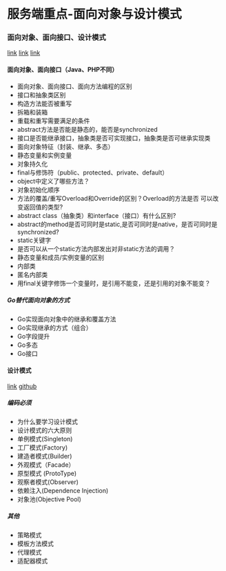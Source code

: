 # 服务端重点-面向对象与设计模式

### 面向对象、面向接口、设计模式
[link](https://blog.csdn.net/qq_42667939/article/details/108393473)
[link](https://www.cnblogs.com/xxnn/p/10875693.html)
[link](https://blog.csdn.net/weixin_43122090/article/details/105462226)

#### 面向对象、面向接口（Java、PHP不同）

- 面向对象、面向接口、面向方法编程的区别
- 接口和抽象类区别
- 构造方法能否被重写
- 拆箱和装箱
- 重载和重写需要满足的条件
- abstract方法是否能是静态的，能否是synchronized
- 接口是否能继承接口，抽象类是否可实现接口，抽象类是否可继承实现类
- 面向对象特征（封装、继承、多态）
- 静态变量和实例变量
- 对象持久化
- final与修饰符（public、protected、private、default）
- object中定义了哪些方法？
- 对象初始化顺序
- 方法的覆盖/重写Overload和Override的区别？Overload的方法是否 可以改变返回值的类型?
- abstract class（抽象类）和interface（接口）有什么区别?
- abstract的method是否可同时是static,是否可同时是native，是否可同时是synchronized?
- static关键字
- 是否可以从一个static方法内部发出对非static方法的调用？
- 静态变量和成员/实例变量的区别
- 内部类
- 匿名内部类
- 用final关键字修饰一个变量时，是引用不能变，还是引用的对象不能变？

##### Go替代面向对象的方式

- Go实现面向对象中的继承和覆盖方法
- Go实现继承的方式（组合）
- Go字段提升
- Go多态
- Go接口

#### 设计模式

[link](https://blog.csdn.net/weixin_43122090/article/details/105462226)
[github](https://github.com/cbirdcn/design_patterns)

##### 编码必须

- 为什么要学习设计模式
- 设计模式的六大原则
- 单例模式(Singleton)
- 工厂模式(Factory)
- 建造者模式(Builder)
- 外观模式（Facade）
- 原型模式 (ProtoType)
- 观察者模式(Observer)
- 依赖注入(Dependence Injection)
- 对象池(Objective Pool)

##### 其他

- 策略模式
- 模板方法模式
- 代理模式
- 适配器模式

